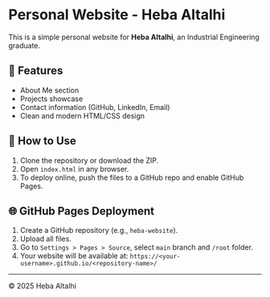 # Personal Website - Heba Altalhi

This is a simple personal website for **Heba Altalhi**, an Industrial Engineering graduate.

## 🔧 Features
- About Me section
- Projects showcase
- Contact information (GitHub, LinkedIn, Email)
- Clean and modern HTML/CSS design

## 🚀 How to Use

1. Clone the repository or download the ZIP.
2. Open `index.html` in any browser.
3. To deploy online, push the files to a GitHub repo and enable GitHub Pages.

## 🌐 GitHub Pages Deployment

1. Create a GitHub repository (e.g., `heba-website`).
2. Upload all files.
3. Go to `Settings > Pages > Source`, select `main` branch and `/root` folder.
4. Your website will be available at:
   `https://<your-username>.github.io/<repository-name>/`

---

© 2025 Heba Altalhi
